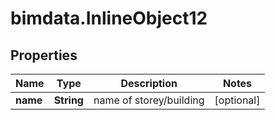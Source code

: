 # bimdata.InlineObject12

## Properties

Name | Type | Description | Notes
------------ | ------------- | ------------- | -------------
**name** | **String** | name of storey/building | [optional] 


